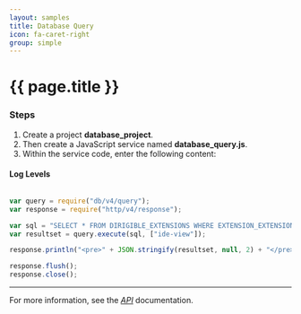 ```yaml
---
layout: samples
title: Database Query
icon: fa-caret-right
group: simple
---
```


{{ page.title }}
===

### Steps


1. Create a project **database_project**.
2. Then create a JavaScript service named **database_query.js**.
3. Within the service code, enter the following content:

#### Log Levels

```javascript

var query = require("db/v4/query");
var response = require("http/v4/response");

var sql = "SELECT * FROM DIRIGIBLE_EXTENSIONS WHERE EXTENSION_EXTENSIONPOINT_NAME = ?";
var resultset = query.execute(sql, ["ide-view"]);

response.println("<pre>" + JSON.stringify(resultset, null, 2) + "</pre>");

response.flush();
response.close();

```

---

For more information, see the *[API](../api/)* documentation.
